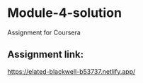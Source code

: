 # Module-4-solution
Assignment for Coursera

## Assignment link:
 https://elated-blackwell-b53737.netlify.app/
